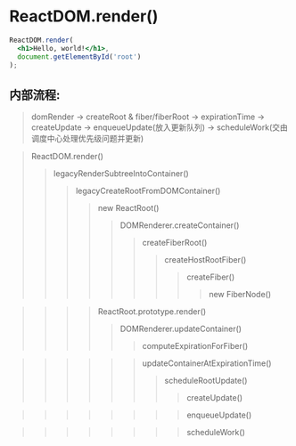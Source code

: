 # ReactDOM.render()

```jsx harmony
ReactDOM.render(
  <h1>Hello, world!</h1>,
  document.getElementById('root')
);
```

## 内部流程:

> domRender -> createRoot & fiber/fiberRoot -> expirationTime 
> -> createUpdate -> enqueueUpdate(放入更新队列) 
> -> scheduleWork(交由调度中心处理优先级问题并更新)

> ReactDOM.render()
>> legacyRenderSubtreeIntoContainer()
>>> legacyCreateRootFromDOMContainer()
>>>> new ReactRoot()
>>>>> DOMRenderer.createContainer() 
>>>>>> createFiberRoot()
>>>>>>> createHostRootFiber()
>>>>>>>> createFiber()
>>>>>>>>> new FiberNode()

>>>> ReactRoot.prototype.render()
>>>>> DOMRenderer.updateContainer()
>>>>>> computeExpirationForFiber()

>>>>>> updateContainerAtExpirationTime()
>>>>>>> scheduleRootUpdate()
>>>>>>>> createUpdate()

>>>>>>>> enqueueUpdate()

>>>>>>>> scheduleWork()

